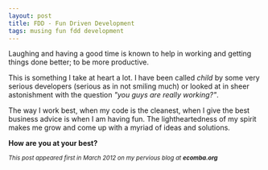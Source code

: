 ```yaml
---
layout: post
title: FDD - Fun Driven Development
tags: musing fun fdd development
---
```


Laughing and having a good time is known to help in working and getting 
things done better; to be more productive.

This is something I take at heart a lot. I have been called _child_ by some 
very serious developers (serious as in not smiling much) or looked at in 
sheer astonishment with the question _"you guys are really working?"_.

The way I work best, when my code is the cleanest, when I give the best business advice is when I am having fun. The lightheartedness of my spirit makes me grow and come up with a myriad of ideas and solutions.

**How are you at your best?**

<em><small>This post appeared first in March 2012 on my pervious blog at <strong>ecomba.org</strong></small></em>
